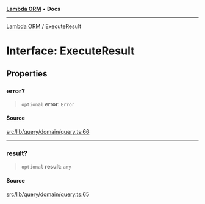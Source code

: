 [**Lambda ORM**](../README.md) • **Docs**

***

[Lambda ORM](../README.md) / ExecuteResult

# Interface: ExecuteResult

## Properties

### error?

> `optional` **error**: `Error`

#### Source

[src/lib/query/domain/query.ts:66](https://github.com/lambda-orm/lambdaorm/blob/15952b17a2af20fc678f913dd5cbf226a467196b/src/lib/query/domain/query.ts#L66)

***

### result?

> `optional` **result**: `any`

#### Source

[src/lib/query/domain/query.ts:65](https://github.com/lambda-orm/lambdaorm/blob/15952b17a2af20fc678f913dd5cbf226a467196b/src/lib/query/domain/query.ts#L65)
